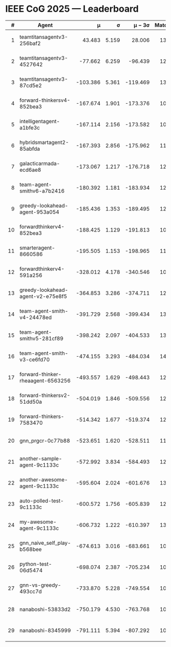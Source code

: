# IEEE CoG 2025 — Leaderboard

| # | Agent | μ | σ | μ − 3σ | Matches | Updated |
|---:|---|---:|---:|---:|---:|---|
| 1 | teamtitansagentv3-256baf2 | 43.483 | 5.159 | 28.006 | 13100 | 2025-08-21 21:24 |
| 2 | teamtitansagentv3-4527642 | -77.662 | 6.259 | -96.439 | 12614 | 2025-08-21 21:24 |
| 3 | teamtitansagentv3-87cd5e2 | -103.386 | 5.361 | -119.469 | 13886 | 2025-08-21 21:24 |
| 4 | forward-thinkersv4-852bea3 | -167.674 | 1.901 | -173.376 | 10456 | 2025-08-21 21:24 |
| 5 | intelligentagent-a1bfe3c | -167.114 | 2.156 | -173.582 | 10866 | 2025-08-21 21:24 |
| 6 | hybridsmartagent2-85abfda | -167.393 | 2.856 | -175.962 | 11455 | 2025-08-21 21:24 |
| 7 | galacticarmada-ecd6ae8 | -173.067 | 1.217 | -176.718 | 12280 | 2025-08-21 21:24 |
| 8 | team-agent-smithv6-a7b2416 | -180.392 | 1.181 | -183.934 | 12520 | 2025-08-21 21:24 |
| 9 | greedy-lookahead-agent-953a054 | -185.436 | 1.353 | -189.495 | 12488 | 2025-08-21 21:24 |
| 10 | forwardthinkerv4-852bea3 | -188.425 | 1.129 | -191.813 | 10382 | 2025-08-21 21:24 |
| 11 | smarteragent-8660586 | -195.505 | 1.153 | -198.965 | 11215 | 2025-08-21 21:24 |
| 12 | forwardthinkerv4-591a256 | -328.012 | 4.178 | -340.546 | 10882 | 2025-08-21 21:24 |
| 13 | greedy-lookahead-agent-v2-e75e8f5 | -364.853 | 3.286 | -374.711 | 12828 | 2025-08-21 21:24 |
| 14 | team-agent-smith-v4-24478ed | -391.729 | 2.568 | -399.434 | 13382 | 2025-08-21 21:24 |
| 15 | team-agent-smithv5-281cf89 | -398.242 | 2.097 | -404.533 | 13200 | 2025-08-21 21:24 |
| 16 | team-agent-smith-v3-ce6fd70 | -474.155 | 3.293 | -484.034 | 14082 | 2025-08-21 21:24 |
| 17 | forward-thinker-rheaagent-6563256 | -493.557 | 1.629 | -498.443 | 12504 | 2025-08-21 21:24 |
| 18 | forward-thinkersv2-51dd50a | -504.019 | 1.846 | -509.556 | 12724 | 2025-08-21 21:24 |
| 19 | forward-thinkers-7583470 | -514.342 | 1.677 | -519.374 | 12040 | 2025-08-21 21:24 |
| 20 | gnn_prgcr-0c77b88 | -523.651 | 1.620 | -528.511 | 11790 | 2025-08-21 21:24 |
| 21 | another-sample-agent-9c1133c | -572.992 | 3.834 | -584.493 | 12880 | 2025-08-21 21:24 |
| 22 | another-awesome-agent-9c1133c | -595.604 | 2.024 | -601.676 | 13560 | 2025-08-21 21:24 |
| 23 | auto-polled-test-9c1133c | -600.572 | 1.756 | -605.839 | 12380 | 2025-08-21 21:24 |
| 24 | my-awesome-agent-9c1133c | -606.732 | 1.222 | -610.397 | 13160 | 2025-08-21 21:24 |
| 25 | gnn_naive_self_play-b568bee | -674.613 | 3.016 | -683.661 | 10500 | 2025-08-21 21:24 |
| 26 | python-test-06d5474 | -698.074 | 2.387 | -705.234 | 10780 | 2025-08-21 21:24 |
| 27 | gnn-vs-greedy-493cc7d | -733.870 | 5.228 | -749.554 | 10500 | 2025-08-21 21:24 |
| 28 | nanaboshi-53833d2 | -750.179 | 4.530 | -763.768 | 10040 | 2025-08-21 21:24 |
| 29 | nanaboshi-8345999 | -791.111 | 5.394 | -807.292 | 10590 | 2025-08-21 21:24 |
